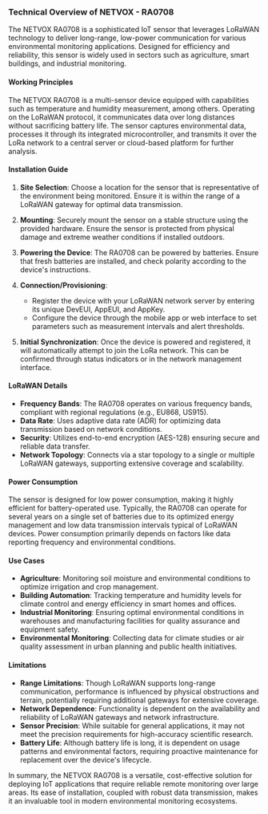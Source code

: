 ### Technical Overview of NETVOX - RA0708

The NETVOX RA0708 is a sophisticated IoT sensor that leverages LoRaWAN technology to deliver long-range, low-power communication for various environmental monitoring applications. Designed for efficiency and reliability, this sensor is widely used in sectors such as agriculture, smart buildings, and industrial monitoring.

#### Working Principles

The NETVOX RA0708 is a multi-sensor device equipped with capabilities such as temperature and humidity measurement, among others. Operating on the LoRaWAN protocol, it communicates data over long distances without sacrificing battery life. The sensor captures environmental data, processes it through its integrated microcontroller, and transmits it over the LoRa network to a central server or cloud-based platform for further analysis.

#### Installation Guide

1. **Site Selection**: Choose a location for the sensor that is representative of the environment being monitored. Ensure it is within the range of a LoRaWAN gateway for optimal data transmission.

2. **Mounting**: Securely mount the sensor on a stable structure using the provided hardware. Ensure the sensor is protected from physical damage and extreme weather conditions if installed outdoors.

3. **Powering the Device**: The RA0708 can be powered by batteries. Ensure that fresh batteries are installed, and check polarity according to the device's instructions.

4. **Connection/Provisioning**: 
   - Register the device with your LoRaWAN network server by entering its unique DevEUI, AppEUI, and AppKey.
   - Configure the device through the mobile app or web interface to set parameters such as measurement intervals and alert thresholds.

5. **Initial Synchronization**: Once the device is powered and registered, it will automatically attempt to join the LoRa network. This can be confirmed through status indicators or in the network management interface.

#### LoRaWAN Details

- **Frequency Bands**: The RA0708 operates on various frequency bands, compliant with regional regulations (e.g., EU868, US915).
- **Data Rate**: Uses adaptive data rate (ADR) for optimizing data transmission based on network conditions.
- **Security**: Utilizes end-to-end encryption (AES-128) ensuring secure and reliable data transfer.
- **Network Topology**: Connects via a star topology to a single or multiple LoRaWAN gateways, supporting extensive coverage and scalability.

#### Power Consumption

The sensor is designed for low power consumption, making it highly efficient for battery-operated use. Typically, the RA0708 can operate for several years on a single set of batteries due to its optimized energy management and low data transmission intervals typical of LoRaWAN devices. Power consumption primarily depends on factors like data reporting frequency and environmental conditions.

#### Use Cases

- **Agriculture**: Monitoring soil moisture and environmental conditions to optimize irrigation and crop management.
- **Building Automation**: Tracking temperature and humidity levels for climate control and energy efficiency in smart homes and offices.
- **Industrial Monitoring**: Ensuring optimal environmental conditions in warehouses and manufacturing facilities for quality assurance and equipment safety.
- **Environmental Monitoring**: Collecting data for climate studies or air quality assessment in urban planning and public health initiatives.

#### Limitations

- **Range Limitations**: Though LoRaWAN supports long-range communication, performance is influenced by physical obstructions and terrain, potentially requiring additional gateways for extensive coverage.
- **Network Dependence**: Functionality is dependent on the availability and reliability of LoRaWAN gateways and network infrastructure.
- **Sensor Precision**: While suitable for general applications, it may not meet the precision requirements for high-accuracy scientific research.
- **Battery Life**: Although battery life is long, it is dependent on usage patterns and environmental factors, requiring proactive maintenance for replacement over the device's lifecycle.

In summary, the NETVOX RA0708 is a versatile, cost-effective solution for deploying IoT applications that require reliable remote monitoring over large areas. Its ease of installation, coupled with robust data transmission, makes it an invaluable tool in modern environmental monitoring ecosystems.